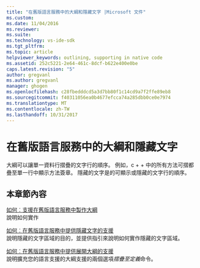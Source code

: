```yaml
---
title: "在舊版語言服務中的大綱和隱藏文字 |Microsoft 文件"
ms.custom: 
ms.date: 11/04/2016
ms.reviewer: 
ms.suite: 
ms.technology: vs-ide-sdk
ms.tgt_pltfrm: 
ms.topic: article
helpviewer_keywords: outlining, supporting in native code
ms.assetid: 252c5221-2e64-461c-8dcf-b622e400e0be
caps.latest.revision: "5"
author: gregvanl
ms.author: gregvanl
manager: ghogen
ms.openlocfilehash: c28fbedddcd5a3d7bb80f1c14cd9a7f2ffe89eb8
ms.sourcegitcommit: f40311056ea0b4677efcca74a285dbb0ce0e7974
ms.translationtype: MT
ms.contentlocale: zh-TW
ms.lasthandoff: 10/31/2017
---
```

# <a name="outlining-and-hidden-text-in-a-legacy-language-service"></a>在舊版語言服務中的大綱和隱藏文字
大綱可以讓單一資料行摺疊的文字行的順序。 例如，c + + 中的所有方法可摺都疊至單一行中顯示方法簽章。 隱藏的文字是的可顯示或隱藏的文字行的順序。  
  
## <a name="in-this-section"></a>本章節內容  
 [如何︰支援在舊版語言服務中製作大綱](../../extensibility/internals/how-to-support-outlining-in-a-legacy-language-service.md)  
 說明如何實作  
  
 [如何︰在舊版語言服務中提供隱藏文字的支援](../../extensibility/internals/how-to-provide-hidden-text-support-in-a-legacy-language-service.md)  
 說明隱藏的文字區域的目的，並提供指引來說明如何實作隱藏的文字區域。  
  
 [如何︰在舊版語言服務中提供展開大綱的支援](../../extensibility/internals/how-to-provide-expanded-outlining-support-in-a-legacy-language-service.md)  
 說明擴充您的語言支援的大綱支援的兩個選項*摺疊至定義*命令。